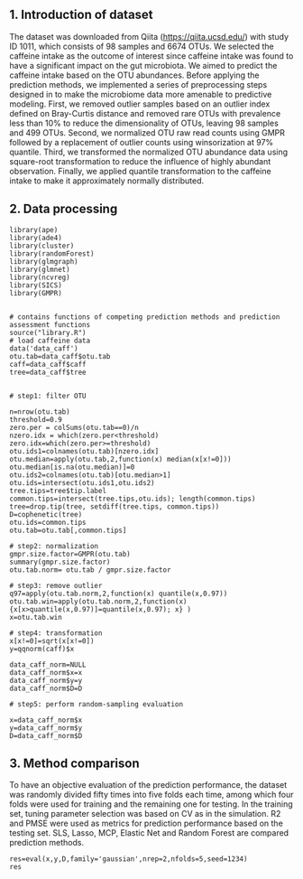 **1. Introduction of dataset**
-------------------------------
The dataset was downloaded from Qiita (https://qiita.ucsd.edu/) with study ID 1011, which consists of 98 samples and 6674 OTUs. We selected the caffeine intake as the outcome of interest since caffeine intake was found to have a significant impact on the gut microbiota. We aimed to predict the caffeine intake based on the OTU abundances. Before applying the prediction methods, we implemented a series of preprocessing steps designed in to make the microbiome data more amenable to predictive modeling. First, we removed outlier samples based on an outlier index defined on Bray-Curtis distance and removed rare OTUs with prevalence less than 10% to reduce the dimensionality of OTUs, leaving 98 samples and 499 OTUs. Second, we normalized OTU raw read counts using GMPR followed by a replacement of outlier counts using winsorization at 97% quantile. Third, we transformed the normalized OTU abundance data using square-root transformation to reduce the influence of highly abundant observation. Finally, we applied quantile transformation to the caffeine intake to make it approximately normally distributed.


**2. Data processing**
-------------------
```
library(ape)
library(ade4)
library(cluster)
library(randomForest)
library(glmgraph)
library(glmnet)
library(ncvreg)
library(SICS)
library(GMPR)


# contains functions of competing prediction methods and prediction assessment functions
source("library.R") 
# load caffeine data
data('data_caff')
otu.tab=data_caff$otu.tab
caff=data_caff$caff
tree=data_caff$tree


# step1: filter OTU

n=nrow(otu.tab)
threshold=0.9
zero.per = colSums(otu.tab==0)/n
nzero.idx = which(zero.per<threshold)
zero.idx=which(zero.per>=threshold)
otu.ids1=colnames(otu.tab)[nzero.idx]
otu.median=apply(otu.tab,2,function(x) median(x[x!=0]))
otu.median[is.na(otu.median)]=0
otu.ids2=colnames(otu.tab)[otu.median>1]
otu.ids=intersect(otu.ids1,otu.ids2)
tree.tips=tree$tip.label
common.tips=intersect(tree.tips,otu.ids); length(common.tips)
tree=drop.tip(tree, setdiff(tree.tips, common.tips))
D=cophenetic(tree)
otu.ids=common.tips
otu.tab=otu.tab[,common.tips]

# step2: normalization
gmpr.size.factor=GMPR(otu.tab)
summary(gmpr.size.factor)
otu.tab.norm= otu.tab / gmpr.size.factor

# step3: remove outlier
q97=apply(otu.tab.norm,2,function(x) quantile(x,0.97))
otu.tab.win=apply(otu.tab.norm,2,function(x) {x[x>quantile(x,0.97)]=quantile(x,0.97); x} )
x=otu.tab.win

# step4: transformation
x[x!=0]=sqrt(x[x!=0])
y=qqnorm(caff)$x

data_caff_norm=NULL
data_caff_norm$x=x
data_caff_norm$y=y
data_caff_norm$D=D

# step5: perform random-sampling evaluation

x=data_caff_norm$x
y=data_caff_norm$y
D=data_caff_norm$D
```

**3. Method comparison**
-------------------
To have an objective evaluation of the prediction performance, the dataset was randomly divided fifty
times into five folds each time, among which four folds were used for training and the remaining one for
testing. In the training set, tuning parameter selection was based on CV as in the simulation. R2 and PMSE
were used as metrics for prediction performance based on the testing set. SLS, Lasso, MCP, Elastic Net and
Random Forest are compared prediction methods.
```
res=eval(x,y,D,family='gaussian',nrep=2,nfolds=5,seed=1234)
res

```
